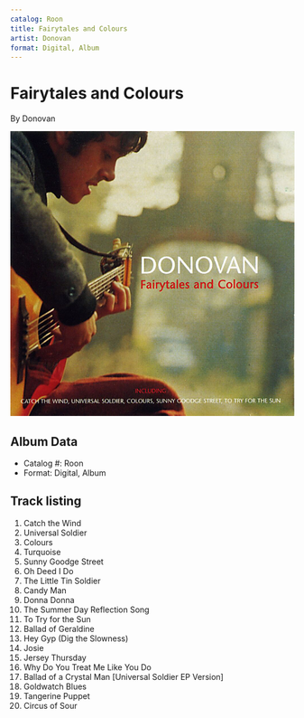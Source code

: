```yaml
---
catalog: Roon
title: Fairytales and Colours
artist: Donovan
format: Digital, Album
---
```


# Fairytales and Colours

By Donovan

![](../../assets/albumcovers/Donovan-Fairytales_and_Colours.png)

## Album Data

- Catalog #: Roon
- Format: Digital, Album


## Track listing


1. Catch the Wind
2. Universal Soldier
3. Colours
4. Turquoise
5. Sunny Goodge Street
6. Oh Deed I Do
7. The Little Tin Soldier
8. Candy Man
9. Donna Donna
10. The Summer Day Reflection Song
11. To Try for the Sun
12. Ballad of Geraldine
13. Hey Gyp (Dig the Slowness)
14. Josie
15. Jersey Thursday
16. Why Do You Treat Me Like You Do
17. Ballad of a Crystal Man [Universal Soldier EP Version]
18. Goldwatch Blues
19. Tangerine Puppet
20. Circus of Sour

